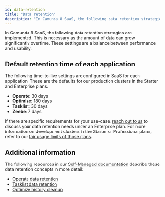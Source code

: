 ```yaml
---
id: data-retention
title: "Data retention"
description: "In Camunda 8 SaaS, the following data retention strategies are implemented. This is necessary as the amount of data can grow significantly over time."
---
```


In Camunda 8 SaaS, the following data retention strategies are implemented. This is necessary as the amount of data can grow significantly overtime. These settings are a balance between performance and usability.

## Default retention time of each application

The following time-to-live settings are configured in SaaS for each application. These are the defaults for our production clusters in the Starter and Enterprise plans.

- **Operate**: 30 days
- **Optimize**: 180 days
- **Tasklist**: 30 days
- **Zeebe**: 7 days

If there are specific requirements for your use-case, [reach out to us](/reference/contact.md) to discuss your data retention needs under an Enterprise plan.
For more information on development clusters in the Starter or Professional plans, refer to our [fair usage limits of those plans](https://camunda.com/legal/fair-usage-limits-for-starter-plan/).

## Additional information

The following resources in our [Self-Managed documentation](../../self-managed/about-self-managed.md) describe these data retention concepts in more detail:

- [Operate data retention](/self-managed/operate-deployment/data-retention.md)
- [Tasklist data retention](/self-managed/tasklist-deployment/data-retention.md)
- [Optimize history cleanup]($optimize$/self-managed/optimize-deployment/advanced-features/engine-data-deletion)
